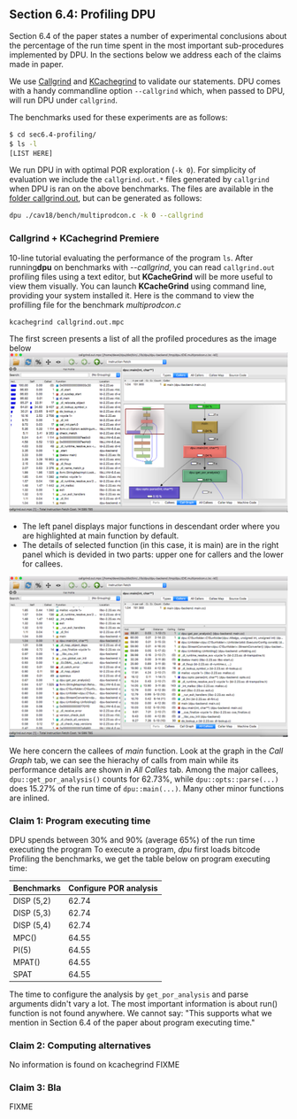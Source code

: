 ## Section 6.4: Profiling DPU

Section 6.4 of the paper states a number of experimental conclusions about
the percentage of the run time spent in the most important sub-procedures
implemented by DPU.
In the sections below we address each of the claims made in paper.

We use [Callgrind] and [KCachegrind] to validate our statements. DPU comes with
a handy commandline option `--callgrind` which, when passed to DPU, will run DPU
under `callgrind`.

The benchmarks used for these experiments are as follows:

```sh
$ cd sec6.4-profiling/
$ ls -l
[LIST HERE]
```

We run DPU in with optimal POR exploration (`-k 0`).
For simplicity of evaluation we include the `callgrind.out.*` files generated by
`callgrind` when DPU is ran on the above benchmarks. The files are available in
the [folder callgrind.out](callgrind.out), but can be generated as follows:

```sh
dpu ./cav18/bench/multiprodcon.c -k 0 --callgrind
```

[Callgrind]: http://valgrind.org/docs/manual/cl-manual.html
[KCachegrind]: http://kcachegrind.sourceforge.net/

### Callgrind + KCachegrind Premiere
10-line tutorial evaluating the performance of the program `ls`.
After running**dpu** on benchmarks with *--callgrind*, you can read `callgrind.out` profiling
files using a text editor, but **KCacheGrind** will be more useful to view them visually.
You can launch **KCacheGrind** using command line, providing your system installed it.
Here is the command to view the profilling file for the benchmark *multiprodcon.c*
```sh
kcachegrind callgrind.out.mpc
```
The first screen presents a list of all the profiled procedures as the image below
![](img/main-screen.png)

* The left panel displays major functions in descendant order where you are highlighted
at main function by default.
* The details of selected function (in this case, it is main) are  in
the right panel which is devided in two parts: upper one for callers and the
lower for callees.

![](img/callee-screen.png)

We here concern the callees of *main* function. Look at the graph in the *Call Graph* tab, we can
see the hierachy of calls from main while its performance details are shown in
*All Calles* tab. Among the major callees, `dpu::get_por_analysis()` counts for
62.73%, while `dpu::opts::parse(...)` does 15.27% of the run time of `dpu::main(...)`.
Many other minor functions are inlined.

### Claim 1: Program executing time
DPU spends between 30% and 90% (average 65%) of the run time executing the program
To execute a program, *dpu* first loads bitcode
Profiling the benchmarks, we get the table below on program executing time:

| Benchmarks  |  Configure POR analysis |
| --------------- | ------------------------|
| DISP (5,2)      |  62.74       |
| DISP (5,3)      |  62.74        |
| DISP (5,4)      |  62.74        |
| MPC()            |  64.55         |
| PI(5)               | 64.55          |
| MPAT()           | 64.55         |
| SPAT              | 64.55 |

The time to configure the analysis by `get_por_analysis` and parse arguments didn't vary a lot. The most important information is about run() function is not found anywhere.
We cannot say: "This supports what we mention in Section 6.4 of the paper about program executing time."

### Claim 2:  Computing alternatives
No information is found on kcachegrind
FIXME

### Claim 3: Bla

FIXME
